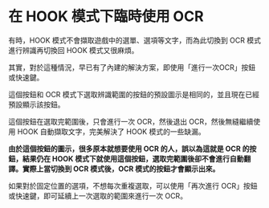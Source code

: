 
<link rel="stylesheet" href="https://cdnjs.cloudflare.com/ajax/libs/font-awesome/6.6.0/css/all.min.css">

<style>
    i{
        color:blue;
        width:20px;
    }
    .fa-icon {
  visibility: hidden;
}
.btnstatus2{
    color:deeppink;
}
</style>

# 在 HOOK 模式下臨時使用 OCR

有時，HOOK 模式不會擷取遊戲中的選單、選項等文字，而為此切換到 OCR 模式進行辨識再切換回 HOOK 模式又很麻煩。

其實，對於這種情況，早已有了內建的解決方案，即使用「進行一次OCR」按鈕<i class="fa fa-crop"></i>或快速鍵。

這個按鈕和 OCR 模式下選取辨識範圍的按鈕的預設圖示是相同的，並且現在已經預設顯示該按鈕。

這個按鈕在選取完範圍後，只會進行一次 OCR，然後退出 OCR，然後無縫繼續使用 HOOK 自動擷取文字，完美解決了 HOOK 模式的一些缺漏。

**由於這個按鈕的圖示，很多原本就想要使用 OCR 的人，誤以為這就是 OCR 的按鈕，結果仍在 HOOK 模式下就使用這個按鈕，選取完範圍後卻不會進行自動翻譯。實際上當切換到 OCR 模式後，OCR 模式的按鈕才會顯示出來。**

如果對於固定位置的選項，不想每次重複選取，可以使用「再次進行 OCR」按鈕<i class="fa fa-spinner"></i>或快速鍵，即可延續上一次選取的範圍來進行一次 OCR。